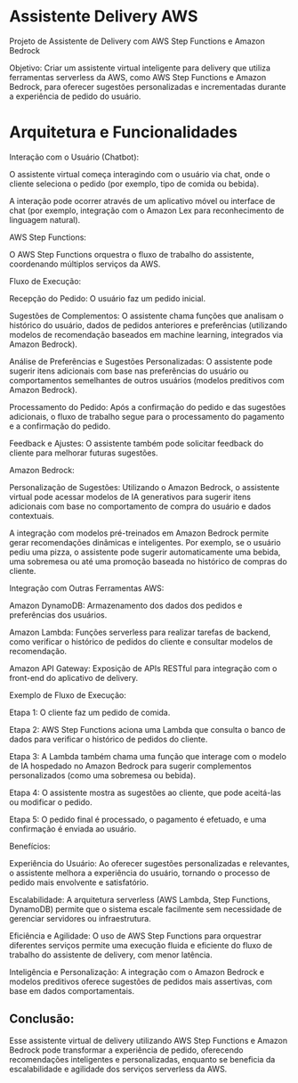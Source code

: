 # Assistente Delivery AWS

Projeto de Assistente de Delivery com AWS Step Functions e Amazon Bedrock

Objetivo: Criar um assistente virtual inteligente para delivery que utiliza ferramentas serverless da AWS, como AWS Step Functions e Amazon Bedrock, para oferecer sugestões personalizadas e incrementadas durante a experiência de pedido do usuário.

# Arquitetura e Funcionalidades
Interação com o Usuário (Chatbot):

O assistente virtual começa interagindo com o usuário via chat, onde o cliente seleciona o pedido (por exemplo, tipo de comida ou bebida).

A interação pode ocorrer através de um aplicativo móvel ou interface de chat (por exemplo, integração com o Amazon Lex para reconhecimento de linguagem natural).

AWS Step Functions:

O AWS Step Functions orquestra o fluxo de trabalho do assistente, coordenando múltiplos serviços da AWS.

Fluxo de Execução:

Recepção do Pedido: O usuário faz um pedido inicial.

Sugestões de Complementos: O assistente chama funções que analisam o histórico do usuário, dados de pedidos anteriores e preferências (utilizando modelos de recomendação baseados em machine learning, integrados via Amazon Bedrock).

Análise de Preferências e Sugestões Personalizadas:
O assistente pode sugerir itens adicionais com base nas preferências do usuário ou comportamentos semelhantes de outros usuários (modelos preditivos com Amazon Bedrock).

Processamento do Pedido: Após a confirmação do pedido e das sugestões adicionais, o fluxo de trabalho segue para o processamento do pagamento e a confirmação do pedido.

Feedback e Ajustes: O assistente também pode solicitar feedback do cliente para melhorar futuras sugestões.

Amazon Bedrock:

Personalização de Sugestões: Utilizando o Amazon Bedrock, o assistente virtual pode acessar modelos de IA generativos para sugerir itens adicionais com base no comportamento de compra do usuário e dados contextuais.

A integração com modelos pré-treinados em Amazon Bedrock permite gerar recomendações dinâmicas e inteligentes. Por exemplo, se o usuário pediu uma pizza, o assistente pode sugerir automaticamente uma bebida, uma sobremesa ou até uma promoção baseada no histórico de compras do cliente.

Integração com Outras Ferramentas AWS:

Amazon DynamoDB: Armazenamento dos dados dos pedidos e preferências dos usuários.

Amazon Lambda: Funções serverless para realizar tarefas de backend, como verificar o histórico de pedidos do cliente e consultar modelos de recomendação.

Amazon API Gateway: Exposição de APIs RESTful para integração com o front-end do aplicativo de delivery.

Exemplo de Fluxo de Execução:

Etapa 1: O cliente faz um pedido de comida. </n>

Etapa 2: AWS Step Functions aciona uma Lambda que consulta o banco de dados para verificar o histórico de pedidos do cliente.</n>

Etapa 3: A Lambda também chama uma função que interage com o modelo de IA hospedado no Amazon Bedrock para sugerir complementos personalizados (como uma sobremesa ou bebida).</n>

Etapa 4: O assistente mostra as sugestões ao cliente, que pode aceitá-las ou modificar o pedido.</n>

Etapa 5: O pedido final é processado, o pagamento é efetuado, e uma confirmação é enviada ao usuário.</n>

Benefícios:</n>

Experiência do Usuário: Ao oferecer sugestões personalizadas e relevantes, o assistente melhora a experiência do usuário, tornando o processo de pedido mais envolvente e satisfatório.

Escalabilidade: A arquitetura serverless (AWS Lambda, Step Functions, DynamoDB) permite que o sistema escale facilmente sem necessidade de gerenciar servidores ou infraestrutura.

Eficiência e Agilidade: O uso de AWS Step Functions para orquestrar diferentes serviços permite uma execução fluida e eficiente do fluxo de trabalho do assistente de delivery, com menor latência.

Inteligência e Personalização: A integração com o Amazon Bedrock e modelos preditivos oferece sugestões de pedidos mais assertivas, com base em dados comportamentais.

## Conclusão:
Esse assistente virtual de delivery utilizando AWS Step Functions e Amazon Bedrock pode transformar a experiência de pedido, oferecendo recomendações inteligentes e personalizadas, enquanto se beneficia da escalabilidade e agilidade dos serviços serverless da AWS.
